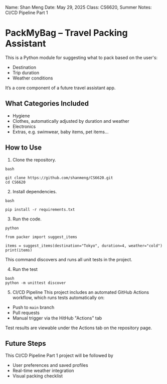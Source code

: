 Name: Shan Meng
Date: May 29, 2025
Class: CS6620, Summer
Notes: CI/CD Pipeline Part 1



# PackMyBag – Travel Packing Assistant
This is a Python module for suggesting what to pack based on the user's:
- Destination
- Trip duration
- Weather conditions

It’s a core component of a future travel assistant app.


## What Categories Included
- Hygiene
- Clothes, automatically adjusted by duration and weather
- Electronics
- Extras, e.g. swimwear, baby items, pet items...


## How to Use
1. Clone the repository.
```
bash

git clone https://github.com/shanmeng/CS6620.git
cd CS6620
```
2. Install dependencies.
```
bash

pip install -r requirements.txt
```
3. Run the code.
```
python

from packer import suggest_items

items = suggest_items(destination="Tokyo", duration=4, weather="cold")
print(items)
```
This command discovers and runs all unit tests in the project.

4. Run the test
```
bash
python -m unittest discover
```

5. CI/CD Pipeline
This project includes an automated GitHub Actions workflow, which runs tests automatically on:
- Push to `main` branch
- Pull requests
- Manual trigger via the HitHub "Actions" tab

Test results are viewable under the Actions tab on the repository page.


## Future Steps
This CI/CD Pipeline Part 1 project will be followed by 
- User preferences and saved profiles
- Real-time weather integration
- Visual packing checklist
